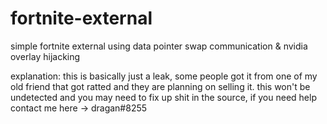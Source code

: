 # fortnite-external
simple fortnite external using data pointer swap communication &amp; nvidia overlay hijacking

explanation:
this is basically just a leak, some people got it from one of my old friend that got ratted and they are planning on selling it.
this won't be undetected and you may need to fix up shit in the source, if you need help contact me here -> dragan#8255
